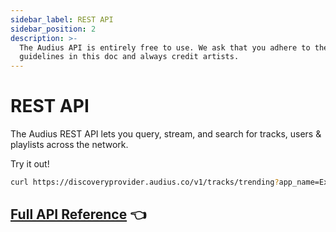 ```yaml
---
sidebar_label: REST API
sidebar_position: 2
description: >-
  The Audius API is entirely free to use. We ask that you adhere to the
  guidelines in this doc and always credit artists.
---
```


# REST API

The Audius REST API lets you query, stream, and search for tracks, users & playlists across the network.

Try it out!

```bash
curl https://discoveryprovider.audius.co/v1/tracks/trending?app_name=ExampleApp
```

## [Full API Reference](https://audiusproject.github.io/api-docs/#audius-api-docs) 👈
